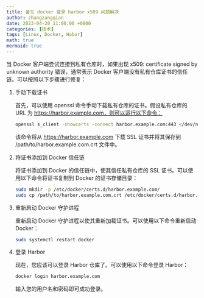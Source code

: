 ```yaml
---
title: 备忘 docker 登录 harbor x509 问题解决
author: zhangzangqian
date: 2023-04-20 11:00:00 +0800
categories: [技术]
tags: [Linux, Docker, Habor]
math: true
mermaid: true
---
```


当 Docker 客户端尝试连接到私有仓库时，如果出现 x509: certificate signed by unknown authority 错误，通常表示 Docker 客户端没有私有仓库证书的信任链。可以按照以下步骤进行修复：

1. 手动下载证书

    首先，可以使用 openssl 命令手动下载私有仓库的证书。假设私有仓库的 URL 为 https://harbor.example.com，则可以运行以下命令：

    ```bash
    openssl s_client -showcerts -connect harbor.example.com:443 </dev/null 2>/dev/null | openssl x509 -outform PEM > /path/to/harbor.example.com.crt
    ```

    该命令将从 https://harbor.example.com 下载 SSL 证书并将其保存到 /path/to/harbor.example.com.crt 文件中。

2. 将证书添加到 Docker 信任链

    将证书添加到 Docker 的信任链中，使其信任私有仓库的 SSL 证书。可以使用以下命令将证书复制到 Docker 的证书存储目录：

    ```bash
    sudo mkdir -p /etc/docker/certs.d/harbor.example.com/
    sudo cp /path/to/harbor.example.com.crt /etc/docker/certs.d/harbor.example.com/
    ```

3. 重新启动 Docker 守护进程

    重新启动 Docker 守护进程以使其重新加载证书。可以使用以下命令重新启动 Docker：
    ```bash
    sudo systemctl restart docker
    ```

4. 登录 Harbor

    现在，您应该可以登录 Harbor 仓库了。可以使用以下命令登录 Harbor：

    ```bash
    docker login harbor.example.com
    ```
    输入您的用户名和密码即可成功登录。